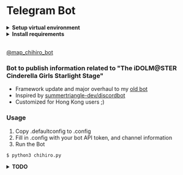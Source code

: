 # Telegram Bot

<details>
<summary><strong>Setup virtual environment</strong></summary>

1. Install pip3

2. Install virtual environment
```
$ pip3 install virtualenv
```

3. Create virtual environment
```
$ virtualenv ENV
```

4. Start the virtual environment
```
$ source ENV/bin/activate
```

5. Close the virtual environment
```
(ENV)$ deactivate
```
</details>

<details>
<summary><strong>Install requirements</strong></summary>

1. Install pip3

2. Install requirements
```
$ pip3 install -r requirements.txt
```
</details>

<br>[@map_chihiro_bot](https://t.me/map_chihiro_bot)

### Bot to publish information related to "The iDOLM@STER Cinderella Girls Starlight Stage"
* Framework update and major overhaul to my [old bot](https://github.com/maplemist/cgss_telegram_bot)
* Inspired by [summertriangle-dev/discordbot](https://github.com/summertriangle-dev/discordbot)
* Customized for Hong Kong users ;)

### Usage
1. Copy .defaultconfig to .config
2. Fill in .config with your bot API token, and channel information
3. Run the Bot
```
$ python3 chihiro.py
```

<details>
<summary><strong>TODO</strong></summary>

* Refactoring
</details>
